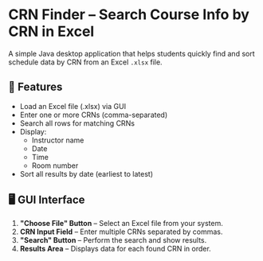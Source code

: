 # CRN Finder – Search Course Info by CRN in Excel

A simple Java desktop application that helps students quickly find and sort schedule data by CRN from an Excel `.xlsx` file.

## 📌 Features

- Load an Excel file (.xlsx) via GUI
- Enter one or more CRNs (comma-separated)
- Search all rows for matching CRNs
- Display:
  - Instructor name
  - Date
  - Time
  - Room number
- Sort all results by date (earliest to latest)

## 🖥 GUI Interface

1. **"Choose File" Button** – Select an Excel file from your system.
2. **CRN Input Field** – Enter multiple CRNs separated by commas.
3. **"Search" Button** – Perform the search and show results.
4. **Results Area** – Displays data for each found CRN in order.


